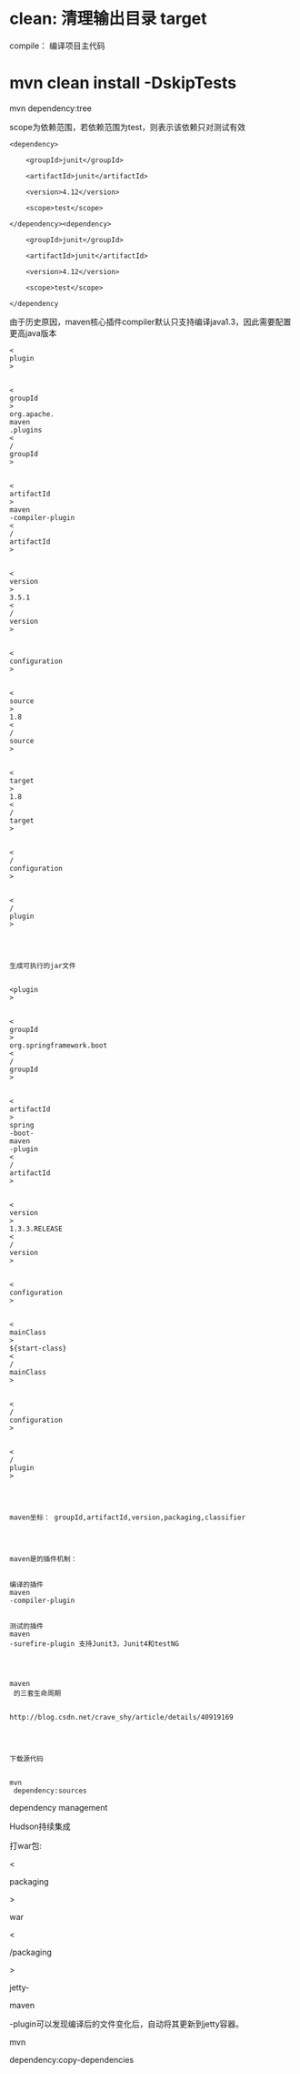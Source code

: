 # clean: 清理输出目录 target 

compile： 编译项目主代码

# mvn clean install -DskipTests

mvn dependency:tree



scope为依赖范围，若依赖范围为test，则表示该依赖只对测试有效  


`<dependency>`

`    <groupId>junit</groupId>`

`    <artifactId>junit</artifactId>`

`    <version>4.12</version>`

`    <scope>test</scope>`

`</dependency><dependency>`

`    <groupId>junit</groupId>`

`    <artifactId>junit</artifactId>`

`    <version>4.12</version>`

`    <scope>test</scope>`

`</dependency  
`

由于历史原因，maven核心插件compiler默认只支持编译java1.3，因此需要配置更高java版本

  


```
<
plugin
>


<
groupId
>
org.apache.
maven
.plugins
<
/
groupId
>


<
artifactId
>
maven
-compiler-plugin
<
/
artifactId
>


<
version
>
3.5.1
<
/
version
>


<
configuration
>


<
source
>
1.8
<
/
source
>


<
target
>
1.8
<
/
target
>


<
/
configuration
>


<
/
plugin
>




生成可执行的jar文件


```

```
<plugin
>


<
groupId
>
org.springframework.boot
<
/
groupId
>


<
artifactId
>
spring
-boot-
maven
-plugin
<
/
artifactId
>


<
version
>
1.3.3.RELEASE
<
/
version
>


<
configuration
>


<
mainClass
>
${start-class}
<
/
mainClass
>


<
/
configuration
>


<
/
plugin
>




maven坐标： groupId,artifactId,version,packaging,classifier




maven是的插件机制：


编译的插件 
maven
-compiler-plugin


测试的插件 
maven
-surefire-plugin 支持Junit3，Junit4和testNG




maven
 的三套生命周期


http://blog.csdn.net/crave_shy/article/details/40919169




下载源代码


```

```
mvn
 dependency:sources
```

  


dependency management

  


  


Hudson持续集成

  


  


打war包: 

&lt;

packaging

&gt;

war

&lt;

/packaging

&gt;

  


  


jetty-

maven

-plugin可以发现编译后的文件变化后，自动将其更新到jetty容器。

  


  


  


mvn

 dependency:copy-dependencies

  


